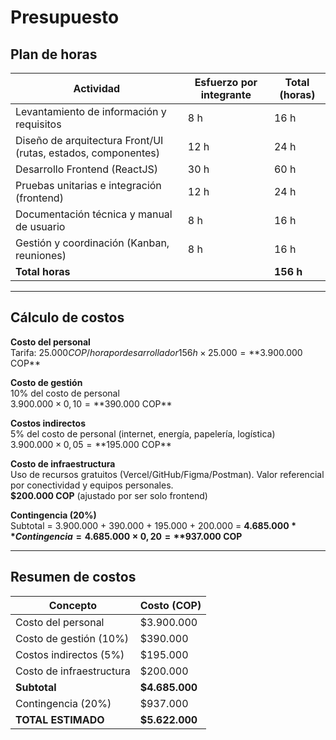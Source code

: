 # Presupuesto

## Plan de horas

| Actividad                                                   | Esfuerzo por integrante | Total (horas) |
|------------------------------------------------------------|-------------------------|---------------|
| Levantamiento de información y requisitos                  | 8 h                     | 16 h          |
| Diseño de arquitectura Front/UI (rutas, estados, componentes) | 12 h                    | 24 h          |
| Desarrollo Frontend (ReactJS)                              | 30 h                    | 60 h          |
| Pruebas unitarias e integración (frontend)                 | 12 h                    | 24 h          |
| Documentación técnica y manual de usuario                  | 8 h                     | 16 h          |
| Gestión y coordinación (Kanban, reuniones)                 | 8 h                     | 16 h          |
| **Total horas**                                            |                         | **156 h**     |

---

## Cálculo de costos

**Costo del personal**  
Tarifa: $25.000 COP/hora por desarrollador  
156 h × 25.000 = **$3.900.000 COP**

**Costo de gestión**  
10% del costo de personal  
$3.900.000 × 0,10 = **$390.000 COP**

**Costos indirectos**  
5% del costo de personal (internet, energía, papelería, logística)  
$3.900.000 × 0,05 = **$195.000 COP**

**Costo de infraestructura**  
Uso de recursos gratuitos (Vercel/GitHub/Figma/Postman). Valor referencial por conectividad y equipos personales.  
**$200.000 COP** (ajustado por ser solo frontend)

**Contingencia (20%)**  
Subtotal = 3.900.000 + 390.000 + 195.000 + 200.000 = **$4.685.000**  
Contingencia = 4.685.000 × 0,20 = **$937.000 COP**

---

## Resumen de costos

| Concepto               | Costo (COP) |
|------------------------|-------------|
| Costo del personal     | $3.900.000  |
| Costo de gestión (10%) | $390.000    |
| Costos indirectos (5%) | $195.000    |
| Costo de infraestructura | $200.000  |
| **Subtotal**           | **$4.685.000** |
| Contingencia (20%)     | $937.000    |
| **TOTAL ESTIMADO**     | **$5.622.000** |
